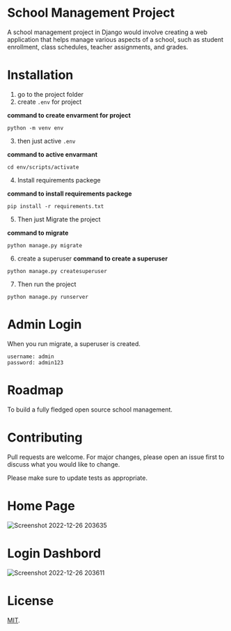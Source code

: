 # School Management Project 
A school management project in Django would involve creating a web application that helps manage various aspects of a school, such as student enrollment, class schedules, teacher assignments, and grades.


# Installation 
1. go to the project folder
2. create `.env` for project

**command to create envarment for project**
``` 
python -m venv env
```

3. then just active `.env` 

**command to active envarmant**
``` 
cd env/scripts/activate
```

4. Install requirements packege

**command to install requirements packege**
``` 
pip install -r requirements.txt
```

5. Then just Migrate the project

**command to migrate**
```
python manage.py migrate
```
6. create a superuser
**command to create a superuser**
```
python manage.py createsuperuser
```

7. Then run the project 
```
python manage.py runserver
```


# Admin Login
When you run migrate, a superuser is created.
```
username: admin
password: admin123
```
# Roadmap
To build a fully fledged open source school management.

# Contributing
Pull requests are welcome. For major changes, please open an issue first to discuss what you would like to change.

Please make sure to update tests as appropriate.

# Home Page
![Screenshot 2022-12-26 203635](https://user-images.githubusercontent.com/55915722/209559479-3051517a-df8a-40d7-9993-0016ad1f2014.png)

# Login Dashbord
![Screenshot 2022-12-26 203611](https://user-images.githubusercontent.com/55915722/209559472-6a4addda-9f3d-4d7a-85e7-e335accebd6c.png)

# License
[MIT](https://github.com/TawsifXD/School-Management-System/blob/master/LICENSE).
